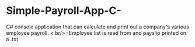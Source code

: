 # Simple-Payroll-App-C-
C# console application that can calculate and print out a company's various employee payroll. < br/>
-Employee list is read from and payslip printed on a .txt
